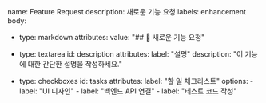 name: Feature Request
description: 새로운 기능 요청
labels: enhancement
body:
  - type: markdown
    attributes:
      value: "## 🚀 새로운 기능 요청"

  - type: textarea
    id: description
    attributes:
      label: "설명"
      description: "이 기능에 대한 간단한 설명을 작성하세요."

  - type: checkboxes
    id: tasks
    attributes:
      label: "할 일 체크리스트"
      options:
        - label: "UI 디자인"
        - label: "백엔드 API 연결"
        - label: "테스트 코드 작성"
